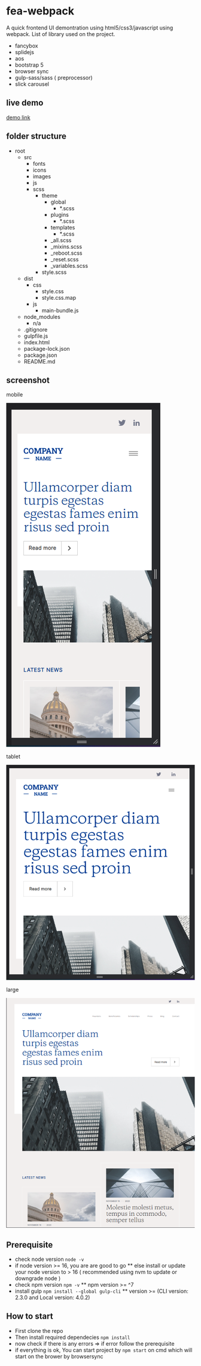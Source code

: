 # fea-webpack

A quick frontend UI demontration using html5/css3/javascript using webpack.
List of library used on the project.
* fancybox
* splidejs
* aos
* bootstrap 5
* browser sync
* gulp-sass/sass ( preprocessor)
* slick carousel

## live demo 
[demo link](https://feacheck.000webhostapp.com/newtest/ "webpack fea")

## folder structure

* root
    * src
        * fonts
        * icons
        * images
        * js
        * scss
            * theme
                * global
                    * *.scss
                * plugins
                    * *.scss
                * templates
                    * *.scss
                * _all.scss
                * _mixins.scss
                * _reboot.scss
                * _reset.scss
                * _variables.scss
            * style.scss
    * dist
        * css
            * style.css
            * style.css.map
        * js
            * main-bundle.js
    * node_modules
        * n/a
    * .gitignore
    * gulpfile.js
    * index.html
    * package-lock.json
    * package.json
    * README.md
## screenshot

mobile

![screenshot-mobile](./src/images/screenshot-mobile.png)

tablet

![screenshot-tablet](./src/images/screenshot-tablet.png)

large

![screenshoot](./src/images/screenshot.png)


## Prerequisite

* check node version `node -v`
* if node version >= 16, you are are good to go
** else install or update your node version to > 16 ( recommended using nvm to update or downgrade node )
* check npm version `npm -v`
** npm version >= ^7
* install gulp `npm install --global gulp-cli`
** version >= (CLI version: 2.3.0 and Local version: 4.0.2)

## How to start

* First clone the repo
* Then install required dependecies `npm install`
* now check if there is any errors => if error follow the prerequisite
* if everything is ok, You can start project by `npm start` on cmd which will start on the brower by browsersync



